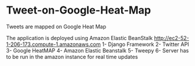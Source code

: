# Tweet-on-Google-Heat-Map
Tweets are mapped on Google Heat Map 

The application is deployed using Amazon Elastic BeanStalk 
http://ec2-52-1-206-173.compute-1.amazonaws.com
1- Django Framework 
2- Twitter API 
3- Google HeatMAP 
4- Amazon Elastic Beanstalk 
5- Tweepy 
6- Server has to be run in the amazon instance for real time updates
